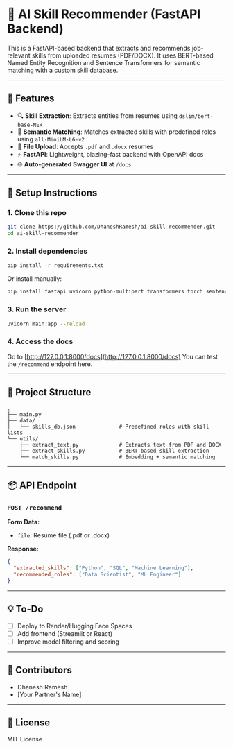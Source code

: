 # 🧠 AI Skill Recommender (FastAPI Backend)

This is a FastAPI-based backend that extracts and recommends job-relevant skills from uploaded resumes (PDF/DOCX). It uses BERT-based Named Entity Recognition and Sentence Transformers for semantic matching with a custom skill database.

---

## 🚀 Features

* 🔍 **Skill Extraction**: Extracts entities from resumes using `dslim/bert-base-NER`
* 🧠 **Semantic Matching**: Matches extracted skills with predefined roles using `all-MiniLM-L6-v2`
* 📄 **File Upload**: Accepts `.pdf` and `.docx` resumes
* ⚡ **FastAPI**: Lightweight, blazing-fast backend with OpenAPI docs
* 🌐 **Auto-generated Swagger UI** at `/docs`

---

## 💪 Setup Instructions

### 1. Clone this repo

```bash
git clone https://github.com/DhaneshRamesh/ai-skill-recommender.git
cd ai-skill-recommender
```

### 2. Install dependencies

```bash
pip install -r requirements.txt
```

Or install manually:

```bash
pip install fastapi uvicorn python-multipart transformers torch sentence-transformers
```

### 3. Run the server

```bash
uvicorn main:app --reload
```

### 4. Access the docs

Go to [http://127.0.0.1:8000/docs](http://127.0.0.1:8000/docs)
You can test the `/recommend` endpoint here.

---

## 📁 Project Structure

```
.
├── main.py
├── data/
│   └── skills_db.json              # Predefined roles with skill lists
└── utils/
    ├── extract_text.py             # Extracts text from PDF and DOCX
    ├── extract_skills.py           # BERT-based skill extraction
    └── match_skills.py             # Embedding + semantic matching
```

---

## 📦 API Endpoint

### `POST /recommend`

**Form Data:**

* `file`: Resume file (.pdf or .docx)

**Response:**

```json
{
  "extracted_skills": ["Python", "SQL", "Machine Learning"],
  "recommended_roles": ["Data Scientist", "ML Engineer"]
}
```

---

## 💡 To-Do

* [ ] Deploy to Render/Hugging Face Spaces
* [ ] Add frontend (Streamlit or React)
* [ ] Improve model filtering and scoring

---

## 🤝 Contributors

* Dhanesh Ramesh
* \[Your Partner's Name]

---

## 📜 License

MIT License
